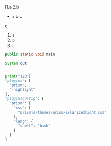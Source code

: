 I1.a
2.b
- a
b
c

c
1. a 
1. b
1. c

```java
public static void main 

System.out 

```

```python

print("123")
"plugins": [
  "prism",
  "-highlight"
],
"pluginsConfig": {
  "prism": {
    "css": [
      "prismjs/themes/prism-solarizedlight.css"
    ],
    "lang": {
      "shell": "bash"
    }
  }
}





```



